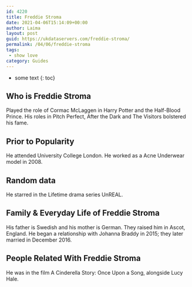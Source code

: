 ```yaml
---
id: 4220
title: Freddie Stroma
date: 2021-04-06T15:14:09+00:00
author: Laima
layout: post
guid: https://ukdataservers.com/freddie-stroma/
permalink: /04/06/freddie-stroma
tags:
 - show love
category: Guides
---
```


* some text
{: toc}


## Who is Freddie Stroma
                  
                  
                  
Played the role of Cormac McLaggen in Harry Potter and the Half-Blood Prince. His roles in Pitch Perfect, After the Dark and The Visitors bolstered his fame.
                  
              
            
              
            
                
                
                
## Prior to Popularity
                  
                  
                  
He attended University College London. He worked as a Acne Underwear model in 2008.
                  
              
            
              
            
                
                
                
## Random data
                  
                  
                  
He starred in the Lifetime drama series UnREAL.
                  
              
            
              
            
                
                
                
## Family & Everyday Life of Freddie Stroma
                  
                  
                  
His father is Swedish and his mother is German. They raised him in Ascot, England. He began a relationship with Johanna Braddy in 2015; they later married in December 2016.
                  
              
            
              
            
                
                
                
## People Related With Freddie Stroma
                  
                  
                  
He was in the film A Cinderella Story: Once Upon a Song, alongside Lucy Hale.
                  
              
            
              
            
                
              
            
              
              
            
            
              
            
          
          
          